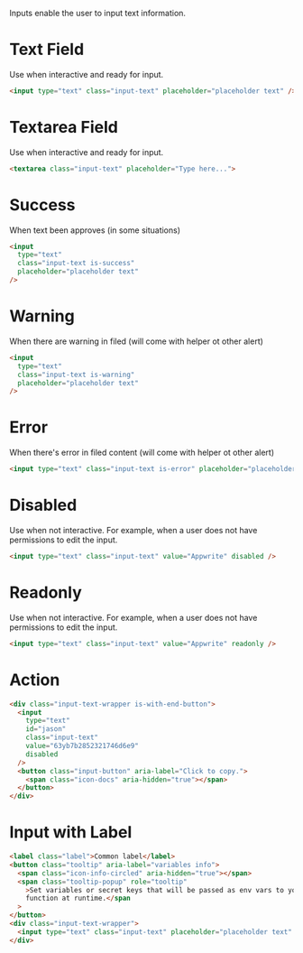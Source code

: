 Inputs enable the user to input text information.

# Text Field

Use when interactive and ready for input.

```html
<input type="text" class="input-text" placeholder="placeholder text" />
```

# Textarea Field

Use when interactive and ready for input.

```html
<textarea class="input-text" placeholder="Type here...">
```

# Success

When text been approves (in some situations)

```html
<input
  type="text"
  class="input-text is-success"
  placeholder="placeholder text"
/>
```

# Warning

When there are warning in filed (will come with helper ot other alert)

```html
<input
  type="text"
  class="input-text is-warning"
  placeholder="placeholder text"
/>
```

# Error

When there's error in filed content (will come with helper ot other alert)

```html
<input type="text" class="input-text is-error" placeholder="placeholder text" />
```

# Disabled

Use when not interactive. For example, when a user does not have permissions to edit the input.

```html
<input type="text" class="input-text" value="Appwrite" disabled />
```

# Readonly

Use when not interactive. For example, when a user does not have permissions to edit the input.

```html
<input type="text" class="input-text" value="Appwrite" readonly />
```

# Action

```html
<div class="input-text-wrapper is-with-end-button">
  <input
    type="text"
    id="jason"
    class="input-text"
    value="63yb7b2852321746d6e9"
    disabled
  />
  <button class="input-button" aria-label="Click to copy.">
    <span class="icon-docs" aria-hidden="true"></span>
  </button>
</div>
```

# Input with Label

```html
<label class="label">Common label</label>
<button class="tooltip" aria-label="variables info">
  <span class="icon-info-circled" aria-hidden="true"></span>
  <span class="tooltip-popup" role="tooltip"
    >Set variables or secret keys that will be passed as env vars to your
    function at runtime.</span
  >
</button>
<div class="input-text-wrapper">
  <input type="text" class="input-text" placeholder="placeholder text" />
</div>
```
